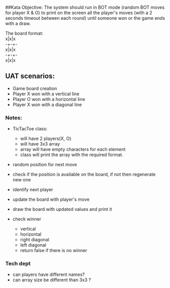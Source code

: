 ##Kata Objective:
The system should run in BOT mode (random BOT moves for player X & O) to print on the screen all the
player's moves (with a 2 seconds timeout between each round) until someone won or the game ends with
a draw.

The board format: \
x|x|x \
-+-+-  \
x|x|x \
-+-+-  \
x|x|x

## UAT scenarios:
- Game board creation
- Player X won with a vertical line
- Player O won with a horizontal line
- Player X won with a diagonal line


### Notes:
- TicTacToe class:
    - will have 2 players(X, O)
    - will have 3x3 array
    - array will have empty characters for each element
    - class will print the array with the required format.

- random position for next move
- check if the position is available on the board, if not then regenerate new one
- identify next player
- update the board with player's move
- draw the board with updated values and print it
- check winner 
  - vertical
  - horizontal 
  - right diagonal
  - left diagonal
  - return false if there is no winner

    
### Tech dept
- can players have different names? 
- can array size be different than 3x3 ?
